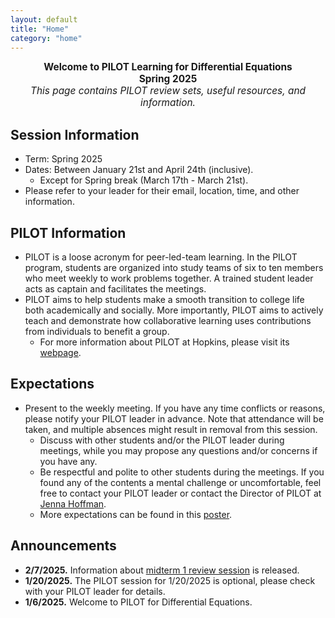 ```yaml
---
layout: default
title: "Home"
category: "home"
---
```


<div style="text-align: center; font-size: 110%;">
  <b>Welcome to PILOT Learning for Differential Equations</b><br>
  <b>Spring 2025</b><br>
  <i>This page contains PILOT review sets, useful resources, and information.</i>
</div>

## Session Information

- Term: Spring 2025
- Dates: Between January 21st and April 24th (inclusive). 
  - Except for Spring break (March 17th - March 21st).
- Please refer to your leader for their email, location, time, and other information.

## PILOT Information

- PILOT is a loose acronym for peer-led-team learning. In the PILOT program, students are organized into study teams of six to ten members who meet weekly to work problems together. A trained student leader acts as captain and facilitates the meetings.
- PILOT aims to help students make a smooth transition to college life both academically and socially. More importantly, PILOT aims to actively teach and demonstrate how collaborative learning uses contributions from individuals to benefit a group.
  - For more information about PILOT at Hopkins, please visit its [webpage](https://academicsupport.jhu.edu/pilot/).

## Expectations

- Present to the weekly meeting. If you have any time conflicts or reasons, please notify your PILOT leader in advance. Note that attendance will be taken, and multiple absences might result in removal from this session.
  - Discuss with other students and/or the PILOT leader during meetings, while you may propose any questions and/or concerns if you have any.
  - Be respectful and polite to other students during the meetings. If you found any of the contents a mental challenge or uncomfortable, feel free to contact your PILOT leader or contact the Director of PILOT at [Jenna Hoffman](mailto:jhoffm71@jhu.edu).
  - More expectations can be found in this [poster](https://www.canva.com/design/DAFrnaGeRfw/LdtGRDW6jg3eoSDfowU-MQ/view?utm_content=DAFrnaGeRfw&utm_campaign=designshare&utm_medium=link&utm_source=publishsharelink).

## Announcements

- **2/7/2025.** Information about [midterm 1 review session]({{site.baseurl}}/problem_sets.html#review-session-information) is released.
- **1/20/2025.** The PILOT session for 1/20/2025 is optional, please check with your PILOT leader for details.
- **1/6/2025.** Welcome to PILOT for Differential Equations.